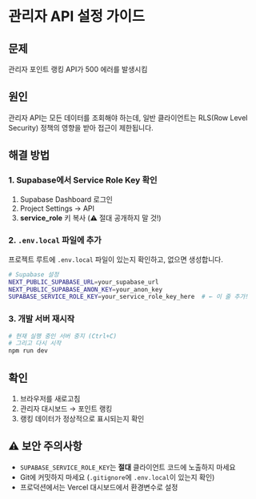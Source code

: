 # 관리자 API 설정 가이드

## 문제
관리자 포인트 랭킹 API가 500 에러를 발생시킴

## 원인
관리자 API는 모든 데이터를 조회해야 하는데, 일반 클라이언트는 RLS(Row Level Security) 정책의 영향을 받아 접근이 제한됩니다.

## 해결 방법

### 1. Supabase에서 Service Role Key 확인
1. Supabase Dashboard 로그인
2. Project Settings → API
3. **service_role** 키 복사 (⚠️ 절대 공개하지 말 것!)

### 2. `.env.local` 파일에 추가
프로젝트 루트에 `.env.local` 파일이 있는지 확인하고, 없으면 생성합니다.

```bash
# Supabase 설정
NEXT_PUBLIC_SUPABASE_URL=your_supabase_url
NEXT_PUBLIC_SUPABASE_ANON_KEY=your_anon_key
SUPABASE_SERVICE_ROLE_KEY=your_service_role_key_here  # ← 이 줄 추가!
```

### 3. 개발 서버 재시작
```bash
# 현재 실행 중인 서버 중지 (Ctrl+C)
# 그리고 다시 시작
npm run dev
```

## 확인
1. 브라우저를 새로고침
2. 관리자 대시보드 → 포인트 랭킹
3. 랭킹 데이터가 정상적으로 표시되는지 확인

## ⚠️ 보안 주의사항
- `SUPABASE_SERVICE_ROLE_KEY`는 **절대** 클라이언트 코드에 노출하지 마세요
- Git에 커밋하지 마세요 (`.gitignore`에 `.env.local`이 있는지 확인)
- 프로덕션에서는 Vercel 대시보드에서 환경변수로 설정

